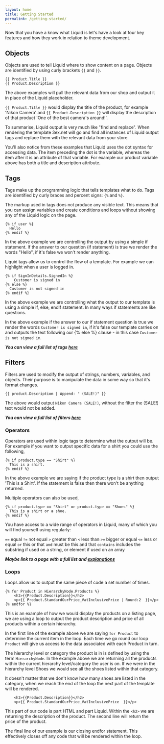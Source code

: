 ```yaml
---
layout: home
title: Getting Started
permalink: /getting-started/
---
```


Now that you have a know what Liquid is let's have a look at four key features and how they work in relation to theme development.

## Objects

Objects are used to tell Liquid where to show content on a page. Objects are identified by using curly brackets `{{` and `}}`.

``` 
{{ Product.Title }}
{{ Product.Description }} 
```

The above examples will pull the relevant data from our shop and output it in place of the Liquid placeholder. 

```{{ Product.Title }}``` would display the title of the product, for example 'Nikon Camera' and  ```{{ Product.Description }}``` will display the description of that product 'One of the best camera's around!'.

To summarise, Liquid output is very much like "find and replace". When rendering the template 3ex.net will go and find all instances of Liquid output tags and replace them with the relevant data from your store.

You'll also notice from these examples that Liquid uses the dot syntax for accessing data. The item preceding the dot is the variable, whereas the item after it is an attribute of that variable. For example our product variable above has both a title and description attribute.


## Tags

Tags make up the programming logic that tells templates what to do. Tags are identified by curly braces and percent signs: `{%` and `%}`.

The markup used in tags does not produce any visible text. This means that you can assign variables and create conditions and loops without showing any of the Liquid logic on the page.

``` 
{% if user %}
  Hello
{% endif %} 
```

In the above example we are controlling the output by using a simple if statement. If the answer to our question (if statement) is true we render the words "Hello", if it's false we won't render anything.


Liquid tags allow us to control the flow of a template. For example we can highlight when a user is logged in. 

```
{% if SignInDetails.SignedIn %}
    Customer is signed in
{% else %}
  Customer is not signed in
{% endif %}
```

In the above example we are controlling what the output to our template is using a simple if, else, endif statement. In many ways if statements are like questions.

In the above example if the answer to our if statement question is true we render the words ```Customer is signed in```, if it's false our template carries on and outputs the text following our {% else %} clause - in this case ```Customer is not signed in```.

*__You can view a full list of tags [here](Tags)__*

## Filters

Filters are used to modify the output of strings, numbers, variables, and objects. Their purpose is to manipulate the data in some way so that it's format changes. 

``` 
{{ product.Description | Append: " (SALE!)" }}
```

The above would output ` Nikon Camera (SALE!) `, without the filter the (SALE!) text would not be added.

*__You can view a full list of filters [here](Filters)__*

### Operators

Operators are used within logic tags to determine what the output will be.  For example if you want to output specific data for a shirt you could use the following,  
```
{% if product.type == "Shirt" %}
  This is a shirt.
{% endif %}
```
In the above example we are saying if the product type is a shirt then output 'This is a Shirt'. If the statement is false then there won't be anything returned. 

Multiple operators can also be used,
```
{% if product.type == "Shirt" or product.type == "Shoes" %}
  This is a shirt or a shoe.
{% endif %}
```
You have access to a wide range of operators in Liquid, many of which you will find yourself using regularly:

```==``` equal
```!=``` not equal
```>``` greater than
```<``` less than
```>=``` bigger or equal
```<=``` less or equal
```or``` this or that
```and``` must be this and that
```contains``` includes the substring if used on a string, or element if used on an array

*__Maybe link to a page with a full list and [explanations](https://help.shopify.com/themes/liquid/basics/operators)__*

### Loops

Loops allow us to output the same piece of code a set number of times.
```
{% for Product in HierarchyNode.Products %}
    <h2>{{Product.Description}}</h2>
    <p>{{ Product.StandardOurPrice_VatInclusivePrice | Round:2  }}</p>
{% endfor %} 

```
This is an example of how we would display the products on a listing page, we are using a loop to output the product description and price of all products within a certain hierarchy. 

In the first line of the example above we are saying `for Product` to determine the current item in the loop. Each time we go round our loop `Product` will give us access to the data associated with each Product in turn.

The hierarchy level or category the product is in is defined by using the term ```HierarchyNode```. In the example above we are returning all the products within the current hierarchy level/category the user is on. If we were in the hierarchy level Shoes we would see all the shoes listed within that category. 

It doesn't matter that we don't know how many shoes are listed in the category, when we reach the end of the loop the next part of the template will be rendered.
```
    <h2>{{Product.Description}}</h2>
    <p>{{ Product.StandardOurPrice_VatInclusivePrice  }}</p>
```
This part of our code is part HTML and part Liquid.  Within the ```<h2>``` we are returning the description of the product. The second line will return the price of the product.

The final line of our example is our closing endfor statement. This effectively closes off any code that will be rendered within the loop.

